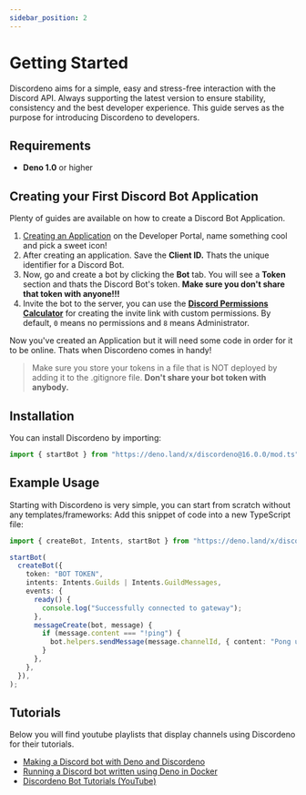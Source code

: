 ```yaml
---
sidebar_position: 2
---
```


# Getting Started

Discordeno aims for a simple, easy and stress-free interaction with the Discord API. Always supporting the latest
version to ensure stability, consistency and the best developer experience. This guide serves as the purpose for
introducing Discordeno to developers.

## Requirements

- **Deno 1.0** or higher

## Creating your First Discord Bot Application

Plenty of guides are available on how to create a Discord Bot Application.

1. [Creating an Application](https://discord.com/developers/applications) on the Developer Portal, name something cool
   and pick a sweet icon!
2. After creating an application. Save the **Client ID.** Thats the unique identifier for a Discord Bot.
3. Now, go and create a bot by clicking the **Bot** tab. You will see a **Token** section and thats the Discord Bot's
   token. **Make sure you don't share that token with anyone!!!**
4. Invite the bot to the server, you can use the
   **[Discord Permissions Calculator](https://discordapi.com/permissions.html#0)** for creating the invite link with
   custom permissions. By default, `0` means no permissions and `8` means Administrator.

Now you've created an Application but it will need some code in order for it to be online. Thats when Discordeno comes
in handy!

> Make sure you store your tokens in a file that is NOT deployed by adding it to the .gitignore file. **Don't share your
> bot token with anybody.**

## Installation

You can install Discordeno by importing:

```ts
import { startBot } from "https://deno.land/x/discordeno@16.0.0/mod.ts";
```

## Example Usage

Starting with Discordeno is very simple, you can start from scratch without any templates/frameworks: Add this snippet
of code into a new TypeScript file:

```ts
import { createBot, Intents, startBot } from "https://deno.land/x/discordeno/mod.ts";

startBot(
  createBot({
    token: "BOT TOKEN",
    intents: Intents.Guilds | Intents.GuildMessages,
    events: {
      ready() {
        console.log("Successfully connected to gateway");
      },
      messageCreate(bot, message) {
        if (message.content === "!ping") {
          bot.helpers.sendMessage(message.channelId, { content: "Pong using Discordeno!" });
        }
      },
    },
  }),
);
```

## Tutorials

Below you will find youtube playlists that display channels using Discordeno for their tutorials.

- [Making a Discord bot with Deno and Discordeno](https://web-mystery.com/articles/making-discord-bot-deno-and-discordeno)
- [Running a Discord bot written using Deno in Docker](https://web-mystery.com/articles/running-discord-bot-written-deno-docker)
- [Discordeno Bot Tutorials (YouTube)](https://youtu.be/rIph9-BGsuQ)
